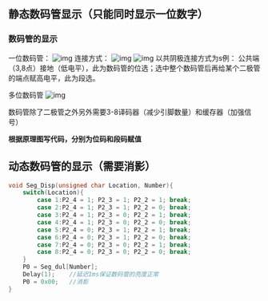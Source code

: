 ## 静态数码管显示（只能同时显示一位数字）
### 数码管的显示
一位数码管：
![img](https://img2023.cnblogs.com/blog/3583913/202502/3583913-20250211223217819-2010473506.png)
连接方式：
![img](https://img2023.cnblogs.com/blog/3583913/202502/3583913-20250211222618330-1226708664.png)
![img](https://img2023.cnblogs.com/blog/3583913/202502/3583913-20250211222656451-1760234608.png)
以共阴极连接方式为s例：
公共端（3,8点）接地（低电平），此为数码管的位选；选中整个数码管后再给某个二极管的端点赋高电平，此为段选。

多位数码管
![img](https://img2023.cnblogs.com/blog/3583913/202502/3583913-20250211223258600-308115464.png)

数码管除了二极管之外另外需要3-8译码器（减少引脚数量）和缓存器（加强信号）

**根据原理图写代码，分别为位码和段码赋值**

## 动态数码管的显示（需要消影）
```cpp
void Seg_Disp(unsigned char Location, Number){
    switch(Location){
        case 1:P2_4 = 1; P2_3 = 1; P2_2 = 1; break;
        case 2:P2_4 = 1; P2_3 = 1; P2_2 = 0; break;
        case 3:P2_4 = 1; P2_3 = 0; P2_2 = 1; break;
        case 4:P2_4 = 1; P2_3 = 0; P2_2 = 0; break;
        case 5:P2_4 = 0; P2_3 = 1; P2_2 = 1; break;
        case 6:P2_4 = 0; P2_3 = 1; P2_2 = 0; break;
        case 7:P2_4 = 0; P2_3 = 0; P2_2 = 1; break;
        case 8:P2_4 = 0; P2_3 = 0; P2_2 = 0; break;
    }
    P0 = Seg_dul[Number];
    Delay(1);    //延迟1ms保证数码管的亮度正常
    P0 = 0x00;   //消影
}
```
